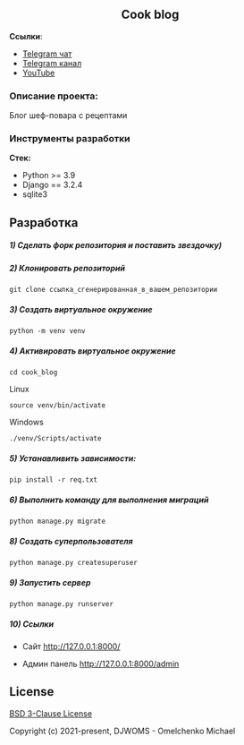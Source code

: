 <h2 align="center">Cook blog</h2>


**Ссылки**:
- [Telegram чат](https://t.me/trueDjangoChannel)
- [Telegram канал](https://t.me/django_school)
- [YouTube](https://www.youtube.com/channel/UC_hPYclmFCIENpMUHpPY8FQ?view_as=subscriber)

### Описание проекта:
Блог шеф-повара с рецептами


### Инструменты разработки

**Стек:**
- Python >= 3.9
- Django == 3.2.4
- sqlite3

## Разработка

##### 1) Сделать форк репозитория и поставить звездочку)

##### 2) Клонировать репозиторий

    git clone ссылка_сгенерированная_в_вашем_репозитории

##### 3) Создать виртуальное окружение

    python -m venv venv
    
##### 4) Активировать виртуальное окружение

    cd cook_blog
    
Linux

    source venv/bin/activate
    
Windows

    ./venv/Scripts/activate

##### 5) Устанавливить зависимости:

    pip install -r req.txt

##### 6) Выполнить команду для выполнения миграций

    python manage.py migrate
    
##### 8) Создать суперпользователя

    python manage.py createsuperuser
    
##### 9) Запустить сервер

    python manage.py runserver

##### 10) Ссылки

- Сайт http://127.0.0.1:8000/

- Админ панель http://127.0.0.1:8000/admin

## License

[BSD 3-Clause License](https://opensource.org/licenses/BSD-3-Clause)

Copyright (c) 2021-present, DJWOMS - Omelchenko Michael



